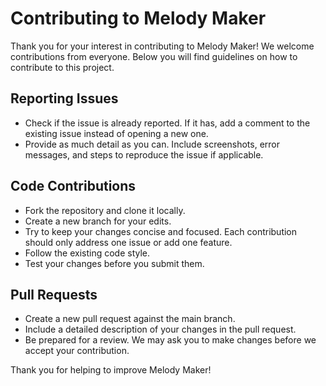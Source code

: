 # Contributing to Melody Maker

Thank you for your interest in contributing to Melody Maker! We welcome contributions from everyone. Below you will find guidelines on how to contribute to this project.

## Reporting Issues

- Check if the issue is already reported. If it has, add a comment to the existing issue instead of opening a new one.
- Provide as much detail as you can. Include screenshots, error messages, and steps to reproduce the issue if applicable.

## Code Contributions

- Fork the repository and clone it locally.
- Create a new branch for your edits.
- Try to keep your changes concise and focused. Each contribution should only address one issue or add one feature.
- Follow the existing code style.
- Test your changes before you submit them.

## Pull Requests

- Create a new pull request against the main branch.
- Include a detailed description of your changes in the pull request.
- Be prepared for a review. We may ask you to make changes before we accept your contribution.

Thank you for helping to improve Melody Maker!

